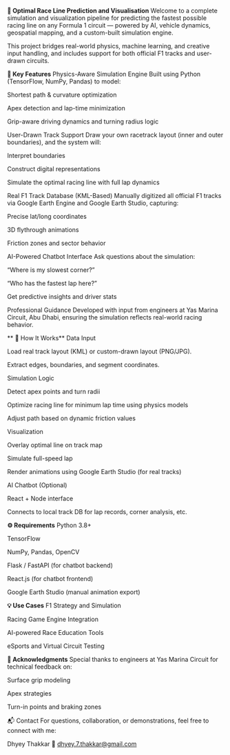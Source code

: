 **🏁 Optimal Race Line Prediction and Visualisation**
Welcome to a complete simulation and visualization pipeline for predicting the fastest possible racing line on any Formula 1 circuit — powered by AI, vehicle dynamics, geospatial mapping, and a custom-built simulation engine.

This project bridges real-world physics, machine learning, and creative input handling, and includes support for both official F1 tracks and user-drawn circuits.

**🚀 Key Features**
Physics-Aware Simulation Engine
Built using Python (TensorFlow, NumPy, Pandas) to model:

Shortest path & curvature optimization

Apex detection and lap-time minimization

Grip-aware driving dynamics and turning radius logic

User-Drawn Track Support
Draw your own racetrack layout (inner and outer boundaries), and the system will:

Interpret boundaries

Construct digital representations

Simulate the optimal racing line with full lap dynamics

Real F1 Track Database (KML-Based)
Manually digitized all official F1 tracks via Google Earth Engine and Google Earth Studio, capturing:

Precise lat/long coordinates

3D flythrough animations

Friction zones and sector behavior

AI-Powered Chatbot Interface
Ask questions about the simulation:

“Where is my slowest corner?”

“Who has the fastest lap here?”

Get predictive insights and driver stats

Professional Guidance
Developed with input from engineers at Yas Marina Circuit, Abu Dhabi, ensuring the simulation reflects real-world racing behavior.

**
🧠 How It Works**
Data Input

Load real track layout (KML) or custom-drawn layout (PNG/JPG).

Extract edges, boundaries, and segment coordinates.

Simulation Logic

Detect apex points and turn radii

Optimize racing line for minimum lap time using physics models

Adjust path based on dynamic friction values

Visualization

Overlay optimal line on track map

Simulate full-speed lap

Render animations using Google Earth Studio (for real tracks)

AI Chatbot (Optional)

React + Node interface

Connects to local track DB for lap records, corner analysis, etc.


**⚙ Requirements**
Python 3.8+

TensorFlow

NumPy, Pandas, OpenCV

Flask / FastAPI (for chatbot backend)

React.js (for chatbot frontend)

Google Earth Studio (manual animation export)


**💡 Use Cases**
F1 Strategy and Simulation

Racing Game Engine Integration

AI-powered Race Education Tools

eSports and Virtual Circuit Testing


**🤝 Acknowledgments**
Special thanks to engineers at Yas Marina Circuit for technical feedback on:

Surface grip modeling

Apex strategies

Turn-in points and braking zones


📬 Contact
For questions, collaboration, or demonstrations, feel free to connect with me:

Dhyey Thakkar
📧 dhyey.7.thakkar@gmail.com
